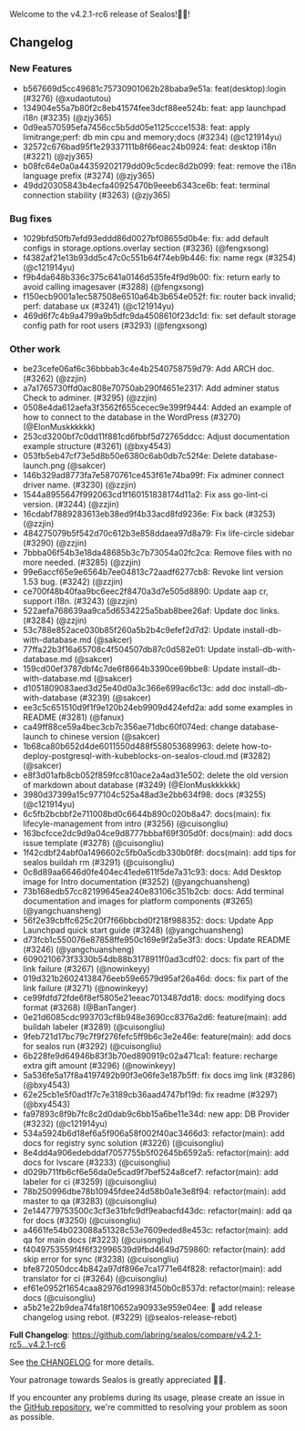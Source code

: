 Welcome to the v4.2.1-rc6 release of Sealos!🎉🎉!



## Changelog
### New Features
* b567669d5cc49681c75730901062b28baba9e51a: feat(desktop):login (#3276) (@xudaotutou)
* 134904e55a7b80f2c8eb41574fee3dcf88ee524b: feat: app launchpad i18n (#3235) (@zjy365)
* 0d9ea570595efa7456cc5b5dd05e1125ccce1538: feat: apply limitrange;perf: db min cpu and memory;docs (#3234) (@c121914yu)
* 32572c676bad95f1e29337111b8f66eac24b0924: feat: desktop i18n (#3221) (@zjy365)
* b08fc64e0a0a44359202179dd09c5cdec8d2b099: feat: remove the i18n language prefix (#3274) (@zjy365)
* 49dd20305843b4ecfa40925470b9eeeb6343ce6b: feat: terminal connection stability (#3263) (@zjy365)
### Bug fixes
* 1029bfd50fb7efd93eddd86d0027bf08655d0b4e: fix: add default configs in storage.options.overlay section (#3236) (@fengxsong)
* f4382af21e13b93dd5c47c0c551b64f74eb9b446: fix: name regx (#3254) (@c121914yu)
* f9b4da648b336c375c641a0146d535fe4f9d9b00: fix: return early to avoid calling imagesaver (#3288) (@fengxsong)
* f150ecb9001a1ec587508e6510a64b3b654e052f: fix: router back invalid; perf: database ux (#3241) (@c121914yu)
* 469d6f7c4b9a4799a9b5dfc9da4508610f23dc1d: fix: set default storage config path for root users (#3293) (@fengxsong)
### Other work
* be23cefe06af6c36bbbab3c4e4b2540758759d79: Add ARCH doc. (#3262) (@zzjin)
* a7a1765730ffd0ac808e70750ab290f4651e2317: Add adminer status Check to adminer. (#3295) (@zzjin)
* 0508e4da612aefa3f3562f655cecec9e399f9444: Added an example of how to connect to the database in the WordPress (#3270) (@ElonMuskkkkkk)
* 253cd3200bf7c0dd11f881cd6fbbf5d72765ddcc: Adjust documentation example structure (#3261) (@bxy4543)
* 053fb5eb47cf73e5d8b50e6380c6ab0db7c52f4e: Delete database-launch.png (@sakcer)
* 146b329ad8773fa7e5870761ce453f61e74ba99f: Fix adminer connect driver name. (#3230) (@zzjin)
* 1544a8955647f992063cd1f160151838174d11a2: Fix ass go-lint-ci version. (#3244) (@zzjin)
* 16cdabf7889283613eb38ed9f4b33acd8fd9236e: Fix back (#3253) (@zzjin)
* 484275079b5f542d70c612b3e858ddaea97d8a79: Fix life-circle sidebar (#3290) (@zzjin)
* 7bbba06f54b3e18da48685b3c7b73054a02fc2ca: Remove files with no more needed. (#3285) (@zzjin)
* 99e6accf65e9e6564b7ee04813c72aadf6277cb8: Revoke lint version 1.53 bug. (#3242) (@zzjin)
* ce700f48b40faa9bc6eec2f8470a3d7e505d8890: Update aap cr, support i18n. (#3243) (@zzjin)
* 522aefa768639aa9ca5d6534225a5bab8bee26af: Update doc links. (#3284) (@zzjin)
* 53c788e852ace030b85f260a5b2b4c9efef2d7d2: Update install-db-with-database.md (@sakcer)
* 77ffa22b3f16a65708c4f504507db87c0d582e01: Update install-db-with-database.md (@sakcer)
* 159cd00ef3787dbf4c7de6f8664b3390ce69bbe8: Update install-db-with-database.md (@sakcer)
* d1051809083aed3d25e40d0a3c366e699ac6c13c: add doc install-db-with-database (#3239) (@sakcer)
* ee3c5c651510d9f1f9e120b24eb9909d424efd2a: add some examples in README (#3281) (@fanux)
* ca49ff88ce59a4bec3cb7c356ae71dbc60f074ed: change database-launch to chinese version (@sakcer)
* 1b68ca80b652d4de6011550d488f558053689963: delete how-to-deploy-postgresql-with-kubeblocks-on-sealos-cloud.md (#3282) (@sakcer)
* e8f3d01afb8cb052f859fcc810ace2a4ad31e502: delete the old version of markdown about database (#3249) (@ElonMuskkkkkk)
* 3980d37399a15c977104c525a48ad3e2bb634f98: docs (#3255) (@c121914yu)
* 6c5fb2bcbbf2e711008bd0c6644b890c020b8a47: docs(main):  fix lifecyle-management from intro (#3256) (@cuisongliu)
* 163bcfcce2dc9d9a04ce9d8777bbbaf69f305d0f: docs(main): add docs issue template (#3278) (@cuisongliu)
* 1f42cdbf24abf0a1496602c5fb0a5cdb330b0f8f: docs(main): add tips for sealos buildah rm (#3291) (@cuisongliu)
* 0c8d89aa6646d0fe404ec41ede611f5de7a31c93: docs: Add Desktop image for Intro documentation (#3252) (@yangchuansheng)
* 73b168edb57cc82199645ea240e83106c351b2cb: docs: Add terminal documentation and images for platform components (#3265) (@yangchuansheng)
* 56f2e39cbffc625c20f7f66bbcbd0f218f988352: docs: Update App Launchpad quick start guide (#3248) (@yangchuansheng)
* d73fcb1c550076e87858ffe950c169e9f2a5e3f3: docs: Update README (#3246) (@yangchuansheng)
* 6090210673f3330b54db88b3178911f0ad3cdf02: docs: fix part of the link failure (#3267) (@nowinkeyy)
* 019d321b26024138476eeb59e6579d95af26a46d: docs: fix part of the link failure (#3271) (@nowinkeyy)
* ce99fdfd72fde6f8ef5805e21eeac7013487dd18: docs: modifying docs format (#3268) (@BanTanger)
* 0e21d6085cdc993703cf8b948e3690cc8376a2d6: feature(main): add buildah labeler (#3289) (@cuisongliu)
* 9feb721d17bc79c7f9f276fefc5ff9b6c3e2e46e: feature(main): add docs for sealos run (#3292) (@cuisongliu)
* 6b228fe9d64946b83f3b70ed890919c02a471ca1: feature: recharge extra gift amount (#3296) (@nowinkeyy)
* 5a536fe5a17f8a4197492b90f3e06fe3e187b5ff: fix docs img link (#3286) (@bxy4543)
* 62e25cb1e5f0ad1f7c7e3189cb36aad4747bf19d: fix readme (#3297) (@bxy4543)
* fa97893c8f9b7fc8c2d0dab9c6bb15a6be11e34d: new app: DB Provider (#3232) (@c121914yu)
* 534a5924b6d18ef6a5f906a58f002f40ac3466d3: refactor(main): add docs for  registry sync solution (#3226) (@cuisongliu)
* 8e4dd4a906edebddaf7057755b5f02645b6592a5: refactor(main): add docs for lvscare (#3233) (@cuisongliu)
* d029b711fb6cf6e56da0e5cad9f7bef524a8cef7: refactor(main): add labeler for ci (#3259) (@cuisongliu)
* 78b250996dbe78b10945fdee24d58b0a1e3e8f94: refactor(main): add master to qa (#3283) (@cuisongliu)
* 2e144779753500c3cf3e31bfc9df9eabacfd43dc: refactor(main): add qa for docs (#3250) (@cuisongliu)
* a4661fe54b023088a51328c53e7609eded8e453c: refactor(main): add qa for main docs (#3223) (@cuisongliu)
* f4049753559f4f6f32996539d9fbd4649d759860: refactor(main): add skip error for sync (#3238) (@cuisongliu)
* bfe872050dcc4b842a97df896e7ca1771e64f828: refactor(main): add translator for ci (#3264) (@cuisongliu)
* ef61e0952f1654caa82976d19983f450b0c8537d: refactor(main): release docs (@cuisongliu)
* a5b21e22b9dea74fa18f10652a90933e959e04ee: 🤖 add release changelog using rebot. (#3229) (@sealos-release-rebot)

**Full Changelog**: https://github.com/labring/sealos/compare/v4.2.1-rc5...v4.2.1-rc6

See [the CHANGELOG](https://github.com/labring/sealos/blob/main/CHANGELOG/CHANGELOG.md) for more details.

Your patronage towards Sealos is greatly appreciated 🎉🎉.

If you encounter any problems during its usage, please create an issue in the [GitHub repository](https://github.com/labring/sealos), we're committed to resolving your problem as soon as possible.
